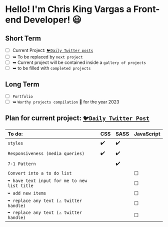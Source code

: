 # Hello! I'm Chris King Vargas a Front-end Developer! 😃

<!-- 😃 -->

<!-- insert something here. eg. image or gif -->

<!-- 👨‍💻 -->

## Short Term

- [ ] Current Project: [`🐦Daily Twitter posts`](https://devckvargas.netlify.app/)
- [ ] ➥ To be replaced by `next project`
- [ ] ➥ Current project will be contained inside a `gallery of projects`
- [ ] ➥ to be filled with `completed projects`

## Long Term

- [ ] `Portfolio`
- [ ] ➥ `Worthy projects compilation` 📁 for the year 2023

## **Plan for current project: [`🐦Daily Twitter Post`](https://devckvargas.netlify.app/)**

| To do:                                       | CSS  | SASS | JavaScript |
| :------------------------------------------- | :--- | :--- | :--------- |
| `styles`                                     | ✔️    | ✔️    |            |
| `Responsiveness (media queries)`             | ✔️    | ✔️    |            |
| `7-1 Pattern`                                |      | ✔️    |            |
| `Convert into a to do list`                  |      |      | ☐          |
| `➥ have text input for me to new list title` |      |      | ☐          |
| `➥ add new items`                            |      |      | ☐          |
| `➥ replace any text (⚠ twitter handle)`      |      |      | ☐          |
| `➥ replace any text (⚠ twitter handle)`      |      |      | ☐          |

<!-- 🦶 README  -->
<!-- Reference: https://github.com/ai/size-limit#readme -->
<!-- Written in: https://markdownlivepreview.com/ -->
